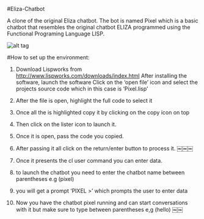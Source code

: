 #Eliza-Chatbot

A clone of the original Eliza chatbot. The bot is named Pixel which is a basic chatbot that resembles the original chatbot ELIZA programmed using the Functional Programing Language LISP.

![alt tag](http://i.imgur.com/sccpB4h.png)

#How to set up the environment:

1) Download Lispworks from http://www.lispworks.com/downloads/index.html
After installing the software, launch the software
Click on the ‘open file’ icon and select the projects source code which in this case is ‘Pixel.lisp’ 

2) After the file is open, highlight the full code to select it

3) Once all the is highlighted copy it by clicking on the copy icon on top

4) Then click on the lister icon to launch it. 

5) Once it is open, pass the code you copied.

6) After passing it all click on the return/enter button to process it.
￼￼￼
7) Once it presents the cl user command you can enter data.

8) to launch the chatbot you need to enter the chatbot name between parentheses e.g (pixel)

9) you will get a prompt ‘PIXEL >’ which prompts the user to enter data

10) Now you have the chatbot pixel running and can start conversations with it but make sure to
type between parentheses e,g (hello)
￼￼
